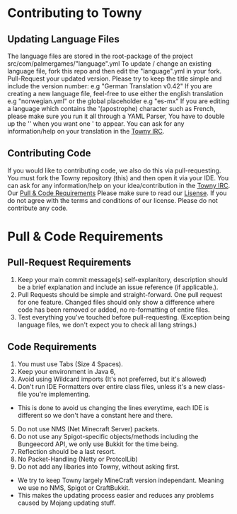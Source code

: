 # Contributing to Towny

## Updating Language Files
The language files are stored in the root-package of the project src/com/palmergames/"language".yml
To update / change an existing language file, fork this repo and then edit the "language".yml in your fork.
Pull-Request your updated version. Please try to keep the title simple and include the version number:
e.g "German Translation v0.42"
If you are creating a new language file, feel-free to use either the english translation e.g "norwegian.yml" or the global placeholder e.g "es-mx"
If you are editing a language which contains the '(apostrophe) character such as French, please make sure you run it all through a YAML Parser,
You have to double up the '' when you want one ' to appear.
You can ask for any information/help on your translation in the [Towny IRC](http://webchat.esper.net/?channels=towny).

## Contributing Code 
If you would like to contributing code, we also do this via pull-requesting.
You must fork the Towny repository (this) and then open it via your IDE.
You can ask for any information/help on your idea/contribution in the [Towny IRC](http://webchat.esper.net/?channels=towny).
Our [Pull & Code Requirements](#Pull-&-Code-Requirements)
Please make sure to read our [Lisense](LICENSE.MD). If you do not agree with the terms and conditions of our license.
Please do not contribute any code.

# Pull & Code Requirements 
## Pull-Request Requirements
1. Keep your main commit message(s) self-explanitory, description should be a brief explanation and include an issue reference (if applicable.).
2. Pull Requests should be simple and straight-forward. One pull request for one feature. Changed files should only show a difference where code has been removed or added, no re-formatting of entire files.
3. Test everything you've touched before pull-requesting. (Exception being language files, we don't expect you to check all lang strings.)

## Code Requirements
1. You must use Tabs (Size 4 Spaces).
2. Keep your environment in Java 6,
3. Avoid using Wildcard imports (It's not preferred, but it's allowed)
4. Don't run IDE Formatters over entire class files, unless it's a new class-file you're implementing.
 - This is done to avoid us changing the lines everytime, each IDE is different so we don't have a constant here and there.
5. Do not use NMS (Net Minecraft Server) packets.
6. Do not use any Spigot-specific objects/methods including the Bungeecord API, we only use Bukkit for the time being.
7. Reflection should be a last resort.
8. No Packet-Handling (Netty or ProtcolLib)
9. Do not add any libaries into Towny, without asking first.
 
 - We try to keep Towny largely MineCraft version independant. Meaning we use no NMS, Spigot or CraftBukkit.
 - This makes the updating process easier and reduces any problems caused by Mojang updating stuff.

   